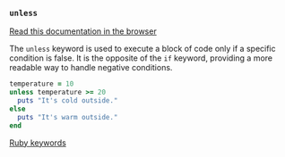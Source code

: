 ### `unless`

[Read this documentation in the browser](https://github.com/Shopify/ruby-lsp/blob/main/static_docs/descriptions/unless.md)

The `unless` keyword is used to execute a block of code only if a specific condition is false. It is the opposite of the `if` keyword, providing a more readable way to handle negative conditions.

```ruby
temperature = 10
unless temperature >= 20
  puts "It's cold outside."
else
  puts "It's warm outside."
end
```

[Ruby keywords](https://docs.ruby-lang.org/en/3.3/keywords_rdoc.html)
